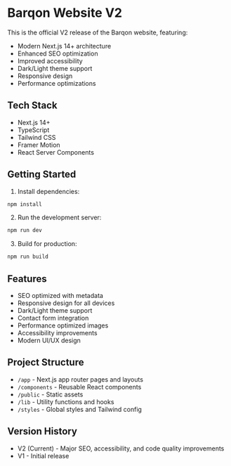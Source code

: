 # Barqon Website V2

This is the official V2 release of the Barqon website, featuring:
- Modern Next.js 14+ architecture
- Enhanced SEO optimization
- Improved accessibility
- Dark/Light theme support
- Responsive design
- Performance optimizations

## Tech Stack
- Next.js 14+
- TypeScript
- Tailwind CSS
- Framer Motion
- React Server Components

## Getting Started

1. Install dependencies:
```bash
npm install
```

2. Run the development server:
```bash
npm run dev
```

3. Build for production:
```bash
npm run build
```

## Features
- SEO optimized with metadata
- Responsive design for all devices
- Dark/Light theme support
- Contact form integration
- Performance optimized images
- Accessibility improvements
- Modern UI/UX design

## Project Structure
- `/app` - Next.js app router pages and layouts
- `/components` - Reusable React components
- `/public` - Static assets
- `/lib` - Utility functions and hooks
- `/styles` - Global styles and Tailwind config

## Version History
- V2 (Current) - Major SEO, accessibility, and code quality improvements
- V1 - Initial release 